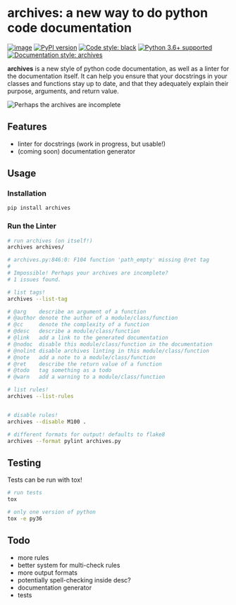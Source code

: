 # archives: a new way to do python code documentation

[![image](https://travis-ci.org/jpetrucciani/archives.svg?branch=master)](https://travis-ci.org/jpetrucciani/archives)
[![PyPI
version](https://badge.fury.io/py/archives.svg)](https://badge.fury.io/py/archives)
[![Code style:
black](https://img.shields.io/badge/code%20style-black-000000.svg)](https://github.com/ambv/black)
[![Python 3.6+
supported](https://img.shields.io/badge/python-3.6+-blue.svg)](https://www.python.org/downloads/release/python-360/)
[![Documentation style:
archives](https://img.shields.io/badge/docstyle-archives-lightblue.svg)](https://github.com/jpetrucciani/archives)

**archives** is a new style of python code documentation, as well as a
linter for the documentation itself. It can help you ensure that your
docstrings in your classes and functions stay up to date, and that they
adequately explain their purpose, arguments, and return value.

![Perhaps the archives are
incomplete](https://i.kym-cdn.com/entries/icons/original/000/023/967/obiwan.jpg)

## Features

  - linter for docstrings (work in progress, but usable\!)
  - (coming soon) documentation generator

## Usage

### Installation

``` bash
pip install archives
```

### Run the Linter

``` bash
# run archives (on itself!)
archives archives/

# archives.py:846:0: F104 function 'path_empty' missing @ret tag
#
# Impossible! Perhaps your archives are incomplete?
# 1 issues found.

# list tags!
archives --list-tag

# @arg    describe an argument of a function
# @author denote the author of a module/class/function
# @cc     denote the complexity of a function
# @desc   describe a module/class/function
# @link   add a link to the generated documentation
# @nodoc  disable this module/class/function in the documentation
# @nolint disable archives linting in this module/class/function
# @note   add a note to a module/class/function
# @ret    describe the return value of a function
# @todo   tag something as a todo
# @warn   add a warning to a module/class/function

# list rules!
archives --list-rules


# disable rules!
archives --disable M100 .

# different formats for output! defaults to flake8
archives --format pylint archives.py
```

## Testing

Tests can be run with tox\!

``` bash
# run tests
tox

# only one version of python
tox -e py36
```

## Todo

  - more rules
  - better system for multi-check rules
  - more output formats
  - potentially spell-checking inside desc?
  - documentation generator
  - tests